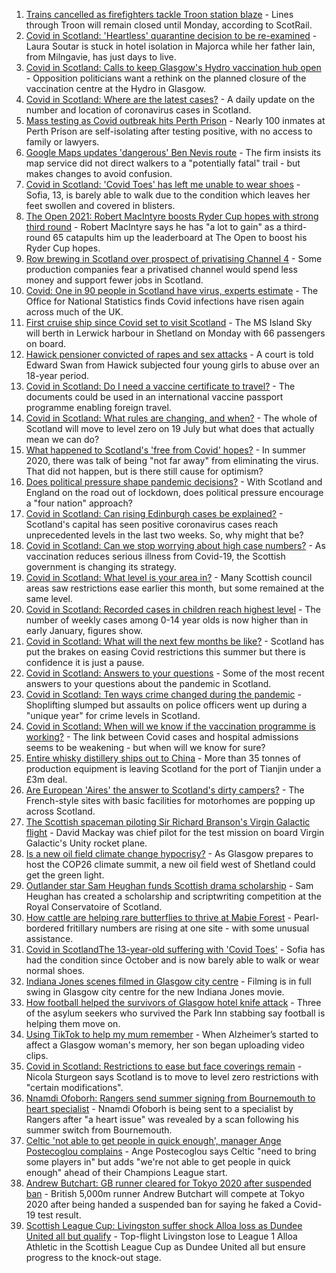 1. [Trains cancelled as firefighters tackle Troon station blaze](https://www.bbc.co.uk/news/uk-scotland-glasgow-west-57874972) - Lines through Troon will remain closed until Monday, according to ScotRail.
2. [Covid in Scotland: 'Heartless' quarantine decision to be re-examined](https://www.bbc.co.uk/news/uk-scotland-glasgow-west-57875096) - Laura Soutar is stuck in hotel isolation in Majorca while her father Iain, from Milngavie, has just days to live.
3. [Covid in Scotland: Calls to keep Glasgow's Hydro vaccination hub open](https://www.bbc.co.uk/news/uk-scotland-glasgow-west-57873556) - Opposition politicians want a rethink on the planned closure of the vaccination centre at the Hydro in Glasgow.
4. [Covid in Scotland: Where are the latest cases?](https://www.bbc.co.uk/news/uk-scotland-53511877) - A daily update on the number and location of coronavirus cases in Scotland.
5. [Mass testing as Covid outbreak hits Perth Prison](https://www.bbc.co.uk/news/uk-scotland-tayside-central-57873846) - Nearly 100 inmates at Perth Prison are self-isolating after testing positive, with no access to family or lawyers.
6. [Google Maps updates 'dangerous' Ben Nevis route](https://www.bbc.co.uk/news/uk-scotland-highlands-islands-57873330) - The firm insists its map service did not direct walkers to a "potentially fatal" trail - but makes changes to avoid confusion.
7. [Covid in Scotland: 'Covid Toes' has left me unable to wear shoes](https://www.bbc.co.uk/news/uk-scotland-57865404) - Sofia, 13, is barely able to walk due to the condition which leaves her feet swollen and covered in blisters.
8. [The Open 2021: Robert MacIntyre boosts Ryder Cup hopes with strong third round](https://www.bbc.co.uk/sport/golf/57874667) - Robert MacIntyre says he has "a lot to gain" as a third-round 65 catapults him up the leaderboard at The Open to boost his Ryder Cup hopes.
9. [Row brewing in Scotland over prospect of privatising Channel 4](https://www.bbc.co.uk/news/uk-scotland-scotland-business-57864641) - Some production companies fear a privatised channel would spend less money and support fewer jobs in Scotland.
10. [Covid: One in 90 people in Scotland have virus, experts estimate](https://www.bbc.co.uk/news/uk-scotland-57865803) - The Office for National Statistics finds Covid infections have risen again across much of the UK.
11. [First cruise ship since Covid set to visit Scotland](https://www.bbc.co.uk/news/uk-scotland-highlands-islands-57862638) - The MS Island Sky will berth in Lerwick harbour in Shetland on Monday with 66 passengers on board.
12. [Hawick pensioner convicted of rapes and sex attacks](https://www.bbc.co.uk/news/uk-scotland-south-scotland-57861959) - A court is told Edward Swan from Hawick subjected four young girls to abuse over an 18-year period.
13. [Covid in Scotland: Do I need a vaccine certificate to travel?](https://www.bbc.co.uk/news/uk-scotland-57519070) - The documents could be used in an international vaccine passport programme enabling foreign travel.
14. [Covid in Scotland: What rules are changing, and when?](https://www.bbc.co.uk/news/uk-scotland-53166816) - The whole of Scotland will move to level zero on 19 July but what does that actually mean we can do?
15. [What happened to Scotland's 'free from Covid' hopes?](https://www.bbc.co.uk/news/uk-scotland-57742212) - In summer 2020, there was talk of being "not far away" from eliminating the virus. That did not happen, but is there still cause for optimism?
16. [Does political pressure shape pandemic decisions?](https://www.bbc.co.uk/news/uk-scotland-scotland-politics-57737414) - With Scotland and England on the road out of lockdown, does political pressure encourage a "four nation" approach?
17. [Covid in Scotland: Can rising Edinburgh cases be explained?](https://www.bbc.co.uk/news/uk-scotland-57668976) - Scotland's capital has seen positive coronavirus cases reach unprecedented levels in the last two weeks. So, why might that be?
18. [Covid in Scotland: Can we stop worrying about high case numbers?](https://www.bbc.co.uk/news/uk-scotland-57581952) - As vaccination reduces serious illness from Covid-19, the Scottish government is changing its strategy.
19. [Covid in Scotland: What level is your area in?](https://www.bbc.co.uk/news/uk-scotland-57076243) - Many Scottish council areas saw restrictions ease earlier this month, but some remained at the same level.
20. [Covid in Scotland: Recorded cases in children reach highest level](https://www.bbc.co.uk/news/uk-scotland-57398757) - The number of weekly cases among 0-14 year olds is now higher than in early January, figures show.
21. [Covid in Scotland: What will the next few months be like?](https://www.bbc.co.uk/news/uk-scotland-57500221) - Scotland has put the brakes on easing Covid restrictions this summer but there is confidence it is just a pause.
22. [Covid in Scotland: Answers to your questions](https://www.bbc.co.uk/news/uk-scotland-57361417) - Some of the most recent answers to your questions about the pandemic in Scotland.
23. [Covid in Scotland: Ten ways crime changed during the pandemic](https://www.bbc.co.uk/news/uk-scotland-57357800) - Shoplifting slumped but assaults on police officers went up during a "unique year" for crime levels in Scotland.
24. [Covid in Scotland: When will we know if the vaccination programme is working?](https://www.bbc.co.uk/news/uk-scotland-57328828) - The link between Covid cases and hospital admissions seems to be weakening - but when will we know for sure?
25. [Entire whisky distillery ships out to China](https://www.bbc.co.uk/news/uk-scotland-scotland-business-57825081) - More than 35 tonnes of production equipment is leaving Scotland for the port of Tianjin under a £3m deal.
26. [Are European 'Aires' the answer to Scotland's dirty campers?](https://www.bbc.co.uk/news/uk-scotland-57803377) - The French-style sites with basic facilities for motorhomes are popping up across Scotland.
27. [The Scottish spaceman piloting Sir Richard Branson's Virgin Galactic flight](https://www.bbc.co.uk/news/uk-scotland-highlands-islands-57786412) - David Mackay was chief pilot for the test mission on board Virgin Galactic's Unity rocket plane.
28. [Is a new oil field climate change hypocrisy?](https://www.bbc.co.uk/news/uk-scotland-57762927) - As Glasgow prepares to host the COP26 climate summit, a new oil field west of Shetland could get the green light.
29. [Outlander star Sam Heughan funds Scottish drama scholarship](https://www.bbc.co.uk/news/uk-scotland-57720794) - Sam Heughan has created a scholarship and scriptwriting competition at the Royal Conservatoire of Scotland.
30. [How cattle are helping rare butterflies to thrive at Mabie Forest](https://www.bbc.co.uk/news/uk-scotland-south-scotland-57636202) - Pearl-bordered fritillary numbers are rising at one site - with some unusual assistance.
31. [Covid in ScotlandThe 13-year-old suffering with 'Covid Toes'](https://www.bbc.co.uk/news/uk-scotland-57867125) - Sofia has had the condition since October and is now barely able to walk or wear normal shoes.
32. [Indiana Jones scenes filmed in Glasgow city centre](https://www.bbc.co.uk/news/uk-scotland-57861704) - Filming is in full swing in Glasgow city centre for the new Indiana Jones movie.
33. [How football helped the survivors of Glasgow hotel knife attack](https://www.bbc.co.uk/news/uk-scotland-57841539) - Three of the asylum seekers who survived the Park Inn stabbing say football is helping them move on.
34. [Using TikTok to help my mum remember](https://www.bbc.co.uk/news/uk-scotland-57832429) - When Alzheimer’s started to affect a Glasgow woman's memory, her son began uploading video clips.
35. [Covid in Scotland: Restrictions to ease but face coverings remain](https://www.bbc.co.uk/news/uk-scotland-57826443) - Nicola Sturgeon says Scotland is to move to level zero restrictions with "certain modifications".
36. [Nnamdi Ofoborh: Rangers send summer signing from Bournemouth to heart specialist](https://www.bbc.co.uk/sport/football/57875784) - Nnamdi Ofoborh is being sent to a specialist by Rangers after "a heart issue" was revealed by a scan following his summer switch from Bournemouth.
37. [Celtic 'not able to get people in quick enough', manager Ange Postecoglou complains](https://www.bbc.co.uk/sport/football/57875790) - Ange Postecoglou says Celtic "need to bring some players in" but adds "we're not able to get people in quick enough" ahead of their Champions League start.
38. [Andrew Butchart: GB runner cleared for Tokyo 2020 after suspended ban](https://www.bbc.co.uk/sport/athletics/57872734) - British 5,000m runner Andrew Butchart will compete at Tokyo 2020 after being handed a suspended ban for saying he faked a Covid-19 test result.
39. [Scottish League Cup: Livingston suffer shock Alloa loss as Dundee United all but qualify](https://www.bbc.co.uk/sport/football/57875782) - Top-flight Livingston lose to League 1 Alloa Athletic in the Scottish League Cup as Dundee United all but ensure progress to the knock-out stage.
